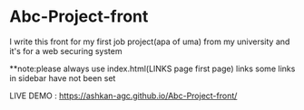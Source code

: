 # Abc-Project-front

I write this front for my first job project(apa of uma) from my university and it's for a web securing system

**note:please always use index.html(LINKS page first page)  links some links in sidebar have not been set  

LIVE DEMO : https://ashkan-agc.github.io/Abc-Project-front/
